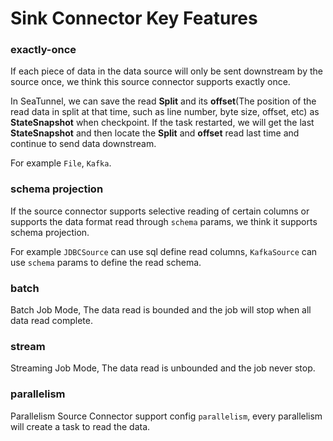 # Sink Connector Key Features

### exactly-once

If each piece of data in the data source will only be sent downstream by the source once, we think this source connector supports exactly once.

In SeaTunnel, we can save the read **Split** and its **offset**(The position of the read data in split at that time, 
such as line number, byte size, offset, etc) as **StateSnapshot** when checkpoint. If the task restarted, we will get the last **StateSnapshot**
and then locate the **Split** and **offset** read last time and continue to send data downstream. 

For example `File`, `Kafka`.

### schema projection

If the source connector supports selective reading of certain columns or supports the data format read through `schema` params, we think it supports schema projection.

For example `JDBCSource` can use sql define read columns, `KafkaSource` can use `schema` params to define the read schema.

### batch

Batch Job Mode, The data read is bounded and the job will stop when all data read complete.

### stream

Streaming Job Mode, The data read is unbounded and the job never stop.

### parallelism

Parallelism Source Connector support config `parallelism`, every parallelism will create a task to read the data.